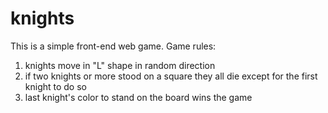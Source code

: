 # knights

This is a simple front-end web game.
Game rules:
1. knights move in "L" shape in random direction
2. if two knights or more stood on a square they all die except for the first knight to do so
3. last knight's color to stand on the board wins the game
